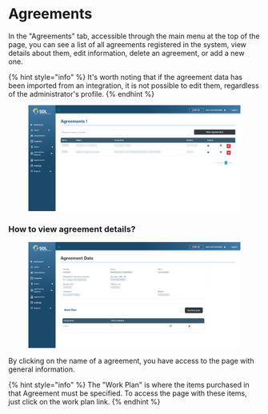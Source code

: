 # Agreements

In the "Agreements" tab, accessible through the main menu at the top of the page, you can see a list of all agreements registered in the system, view details about them, edit information, delete an agreement, or add a new one.

{% hint style="info" %}
It's worth noting that if the agreement data has been imported from an integration, it is not possible to edit them, regardless of the administrator's profile.
{% endhint %}

<figure><img src="../../../.gitbook/assets/agree-list (2).png" alt=""><figcaption></figcaption></figure>

### How to view agreement details?

<figure><img src="../../../.gitbook/assets/agree-data (2).png" alt=""><figcaption></figcaption></figure>

By clicking on the name of a agreement, you have access to the page with general information.

{% hint style="info" %}
The "Work Plan" is where the items purchased in that Agreement must be specified. To access the page with these items, just click on the work plan link.
{% endhint %}
